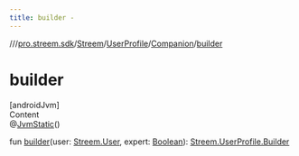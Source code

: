 ```yaml
---
title: builder -
---
```

//[<root>](../../../../../index.md)/[pro.streem.sdk](../../../index.md)/[Streem](../../index.md)/[UserProfile](../index.md)/[Companion](index.md)/[builder](builder.md)



# builder  
[androidJvm]  
Content  
@[JvmStatic](https://kotlinlang.org/api/latest/jvm/stdlib/kotlin.jvm/-jvm-static/index.html)()  
  
fun [builder](builder.md)(user: [Streem.User](../../-user/index.md), expert: [Boolean](https://kotlinlang.org/api/latest/jvm/stdlib/kotlin/-boolean/index.html)): [Streem.UserProfile.Builder](../-builder/index.md)  




